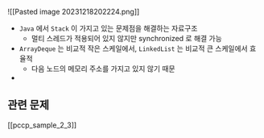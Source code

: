 ![[Pasted image 20231218202224.png]]



- `Java` 에서 `Stack` 이 가지고 있는 문제점을 해결하는 자료구조
	- 멀티 스레드가 적용되어 있지 않지만 synchronized 로 해결 가능
- `ArrayDeque` 는 비교적 작은 스케일에서, `LinkedList` 는 비교적 큰 스케일에서 효율적
	- 다음 노드의 메모리 주소를 가지고 있지 않기 때문
- 


## 관련 문제

[[pccp_sample_2_3]]